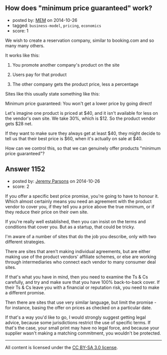 ## How does "minimum price guaranteed" work?

- posted by: [MEM](https://stackexchange.com/users/159095/mem) on 2014-10-26
- tagged: `business-model`, `pricing`, `economics`
- score: 1

<p>We wish to create a reservation company, similar to booking.com and so many many others.</p>

<p>It works like this: </p>

<ol>
<li><p>You promote another company's product on the site</p></li>
<li><p>Users pay for that product</p></li>
<li><p>The other company gets the product price, less a percentage</p></li>
</ol>

<p>Sites like this usually state something like this:</p>

<p>Minimum price guaranteed: You won't get a lower price by going direct!</p>

<p>Let's imagine one product is priced at $40, and it isn't available for less on the vendor's own site. We take 30%, which is $12. So the product vendor gets $28 net. </p>

<p>If they want to make sure they always get at least $40, they might decide to tell us that their best price is $60, when it's actually on sale at $40. </p>

<p>How can we control this, so that we can genuinely offer products "minimum price guaranteed"?</p>



## Answer 1152

- posted by: [Jeremy Parsons](https://stackexchange.com/users/497810/jeremy-parsons) on 2014-10-26
- score: 2

<p>If you offer a specific best price promise, you're going to have to honour it. Which almost certainly means you need an agreement with the product vendor to cover you, if they tell you a price above the true minimum, or if they reduce their price on their own site.</p>

<p>If you're really well established, then you can insist on the terms and conditions that cover you. But as a startup, that could be tricky.</p>

<p>I'm aware of a number of sites that do the job you describe, only with two different strategies.</p>

<p>There are sites that aren't making individual agreements, but are either making use of the product vendors' affiliate schemes, or else are working through intermediaries who connect each vendor to many consumer deal sites.</p>

<p>If that's what you have in mind, then you need to examine the Ts &amp; Cs carefully, and try and make sure that you have 100% back-to-back cover. If their Ts &amp; Cs leave you with a financial or reputation risk, you need to make a different promise.</p>

<p>Then there are sites that use very similar language, but limit the promise - for instance, basing the offer on prices as checked on a particular date.</p>

<p>If that's a way you'd like to go, I would strongly suggest getting legal advice, because some jurisdictions restrict the use of specific terms. If that's the case, your small print may have no legal force, and because your supplier wasn't making a matching commitment, you wouldn't be protected.</p>




---

All content is licensed under the [CC BY-SA 3.0 license](https://creativecommons.org/licenses/by-sa/3.0/).
